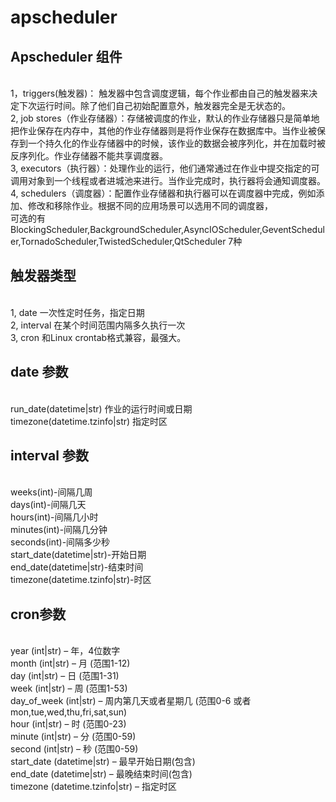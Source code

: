 # apscheduler
<h2>Apscheduler 组件</h2><br>
1，triggers(触发器)： 触发器中包含调度逻辑，每个作业都由自己的触发器来决定下次运行时间。除了他们自己初始配置意外，触发器完全是无状态的。<br>
2, job stores（作业存储器）：存储被调度的作业，默认的作业存储器只是简单地把作业保存在内存中，其他的作业存储器则是将作业保存在数据库中。当作业被保存到一个持久化的作业存储器中的时候，该作业的数据会被序列化，并在加载时被反序列化。作业存储器不能共享调度器。<br>
3, executors（执行器）：处理作业的运行，他们通常通过在作业中提交指定的可调用对象到一个线程或者进城池来进行。当作业完成时，执行器将会通知调度器。<br>
4, schedulers（调度器）：配置作业存储器和执行器可以在调度器中完成，例如添加、修改和移除作业。根据不同的应用场景可以选用不同的调度器，<br>
 可选的有BlockingScheduler,BackgroundScheduler,AsyncIOScheduler,GeventScheduler,TornadoScheduler,TwistedScheduler,QtScheduler 7种<br>
<h2>触发器类型</h2><br>
1, date 一次性定时任务，指定日期<br>
2, interval 在某个时间范围内隔多久执行一次<br>
3, cron 和Linux crontab格式兼容，最强大。<br>
<h2>date 参数</h2><br>
run_date(datetime|str) 作业的运行时间或日期<br>
timezone(datetime.tzinfo|str) 指定时区<br>
<h2>interval 参数</h2><br>
weeks(int)-间隔几周<br>
days(int)-间隔几天<br>
hours(int)-间隔几小时<br>
minutes(int)-间隔几分钟<br>
seconds(int)-间隔多少秒<br>
start_date(datetime|str)-开始日期<br>
end_date(datetime|str)-结束时间<br>
timezone(datetime.tzinfo|str)-时区<br>
<h2>cron参数</h2><br>
year (int|str) – 年，4位数字 <br>
month (int|str) – 月 (范围1-12) <br>
day (int|str) – 日 (范围1-31) <br>
week (int|str) – 周 (范围1-53) <br>
day_of_week (int|str) – 周内第几天或者星期几 (范围0-6 或者 mon,tue,wed,thu,fri,sat,sun) <br>
hour (int|str) – 时 (范围0-23) <br>
minute (int|str) – 分 (范围0-59) <br>
second (int|str) – 秒 (范围0-59) <br>
start_date (datetime|str) – 最早开始日期(包含) <br>
end_date (datetime|str) – 最晚结束时间(包含) <br>
timezone (datetime.tzinfo|str) – 指定时区 <br>
